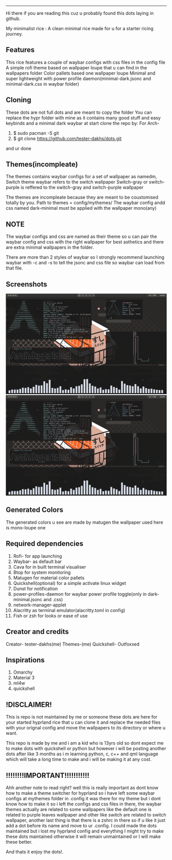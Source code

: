 ---------------------------------------------------

Hi there if you are reading this cuz u probably found this dots laying in github.

My minimalist rice :
A clean minimal rice made for u for a starter ricing journey.

## Features
This rice features a couple of waybar configs with css files in the config file
A simple rofi theme based on wallpaper loupe that u can find in the wallpapers folder
Color pallets based one wallpaper loupe 
Minimal and super lightweight with power profile daemon(minimal-dark.jsonc and minimal-dark.css in waybar folder)

## Cloning 
These dots are not full dots and are meant to copy the folder
You can replace the hypr folder with mine as it contains many good stuff and easy keybinds and a minimal dark waybar at start
clone the repo by:
For Arch-

1. $ sudo pacman -S git
2. $ git clone https://github.com/tester-dakhs/dots.git

and ur done

## Themes(incompleate)
The themes contains waybar configs for a set of wallpaper as namedm,
Switch theme waybar refers to the switch wallpaper
Switch-gray or switch-purple is reffered to the switch-gray and switch-purple wallpaper

The themes are incompleate because they are meant to be coustomised totally by you.
Path to themes = config/mythemes/
The waybar config andd css named dark-minimal must be applied with the wallpaper mono(any)

## NOTE 
The waybar configs and css are named as their theme so u can pair the waybar config and css with the right wallpaper
for best asthetics and there are extra minimal wallpapers in the folder.

There are more than 2 styles of waybar so I strongly recommend launching waybar with -c and -s
to tell the jsonc and css file so waybar can load from that file.

## Screenshots
![image](https://github.com/Dakhzx/minimal-starter-dots/blob/158a6770cb1d1d1a4d4a9a51bc7c0308d78d478a/rice.png)
![image](https://github.com/Dakhzx/minimal-starter-dots/blob/06371643e909ba9546b77ad57bb875ff960f5a0d/rice2.png)

## Generated Colors
The generated colors u see are made by matugen the wallpaper used here is mono-loupe one

## Required dependencies
1. Rofi- for app launching
2. Waybar- as default bar
3. Cava for in built terminal visualiser
4. Btop for system monitoring
5. Matugen for material color pallets
6. Quickshell(optional) for a simple activate linux widget
7. Dunst for notification
8. power-profiles-daemon for waybar power profile toggle(only in dark-minimal.jsonc and .css)
9. network-manager-applet
10. Alacritty as terminal emulator(alacritty.toml in config)
11. Fish or zsh for looks or ease of use

## Creator and credits 
Creator- tester-dakhs(me)
Themes-(me)
Quickshell- Outfoxxed

## Inspirations
1. Omarchy
2. Material 3
3. ml4w
4. quickshell

## !DISCLAIMER!

This is repo is not maintained by me or someone these dots are here for your started hyprland rice that u can clone it and replace the needed files with your orignal config and move the wallpapers to its directory or where u want.

This repo is made by me and i am a kid who is 13yrs old so dont expect me to make dots with quickshell or python but however i will be posting another dots after like 3 months as i m learning python, c, c++ and qml language which will take a long time to make and i will be making it at any cost.

## !!!!!!!!IMPORTANT!!!!!!!!!!!
Ahh another note to read right? well this is really important as dont know how to make a theme switcher for hyprland so i have left some waybar configs at mythemes folder in .config it was there for my theme but i dont know how to make it so i left the configs and css files in there, the waybar themes actually are related to some wallpapers like the default one is related to purple leaves wallpaper and other like switch are related to switch wallpaper, another last thing is that there is a zshrc in there so if u like it just add a dot before its name and move to ur .config. 
I could made the dots maintained but i lost my hyprland config and everything I might try to make these dots maintained otherwise it will remain unmaintained or I will make these better.





And thats it enjoy the dots!. 
